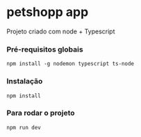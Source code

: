 # petshopp app

Projeto criado com node + Typescript

### Pré-requisitos globais
`npm install -g nodemon typescript ts-node`

### Instalação
`npm install`

### Para rodar o projeto
`npm run dev` 
